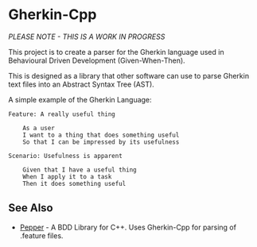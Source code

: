 # Gherkin-Cpp

*PLEASE NOTE - THIS IS A WORK IN PROGRESS*

This project is to create a parser for the Gherkin language used in Behavioural Driven Development (Given-When-Then).

This is designed as a library that other software can use to parse Gherkin text files into an Abstract Syntax Tree (AST).

A simple example of the Gherkin Language:

```
Feature: A really useful thing

    As a user
    I want to a thing that does something useful
    So that I can be impressed by its usefulness

Scenario: Usefulness is apparent

    Given that I have a useful thing
    When I apply it to a task
    Then it does something useful
```

## See Also

* [Pepper](https://github.com/dmeehan1968/Pepper) - A BDD Library for C++.  Uses Gherkin-Cpp for parsing of .feature files.


